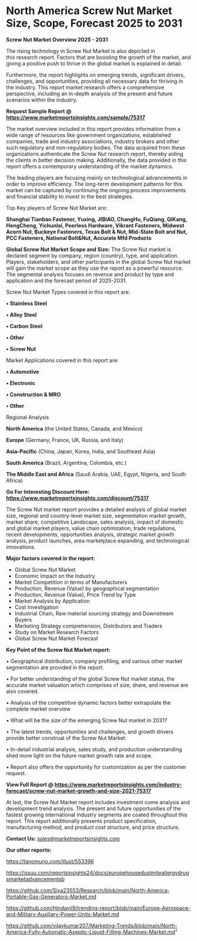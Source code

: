 # North America Screw Nut Market Size, Scope, Forecast 2025 to 2031

<Strong> Screw Nut Market Overview 2025 - 2031</strong>

The rising technology in Screw Nut Market is also depicted in this research report. Factors that are boosting the growth of the market, and giving a positive push to thrive in the global market is explained in detail.

Furthermore, the report highlights on emerging trends, significant drivers, challenges, and opportunities, providing all necessary data for thriving in the industry. This report market research offers a comprehensive perspective, including an in-depth analysis of the present and future scenarios within the industry.

<strong>Request Sample Report @ <a href=https://www.marketreportsinsights.com/sample/75317>https://www.marketreportsinsights.com/sample/75317</a></strong>

The market overview included in this report provides information from a wide range of resources like government organizations, established companies, trade and industry associations, industry brokers and other such regulatory and non-regulatory bodies. The data acquired from these organizations authenticate the Screw Nut research report, thereby aiding the clients in better decision making. Additionally, the data provided in this report offers a contemporary understanding of the market dynamics.

The leading players are focusing mainly on technological advancements in order to improve efficiency. The long-term development patterns for this market can be captured by continuing the ongoing process improvements and financial stability to invest in the best strategies.

Top Key players of Screw Nut Market are:

<strong>Shanghai Tianbao Fastener, Yuxing, JIBIAO, ChangHu, FuQiang, QiKang, HengCheng, Yichunlai, Peerless Hardware, Vikrant Fasteners, Midwest Acorn Nut, Buckeye Fasteners, Texas Bolt & Nut, Mid-State Bolt and Nut, PCC Fasteners, National Bolt&Nut, Accurate Mfd Products</strong>

<strong><b>Global Screw Nut Market Scope and Size:</b></strong>
The Screw Nut market is declared segment by company, region (country), type, and application. Players, stakeholders, and other participants in the global Screw Nut market will gain the market scope as they use the report as a powerful resource. The segmental analysis focuses on revenue and product by type and application and the forecast period of 2025-2031.

Screw Nut Market Types covered in this report are:

<strong>• Stainless Steel

• Alloy Steel

• Carbon Steel

• Other

• Screw Nut</strong>

Market Applications covered in this report are:

<strong>• Automotive

• Electronic

• Construction & MRO

• Other</strong> 

Regional Analysis

<strong>North America</strong> (the United States, Canada, and Mexico)

<strong>Europe</strong> (Germany, France, UK, Russia, and Italy)

<strong>Asia-Pacific</strong> (China, Japan, Korea, India, and Southeast Asia)

<strong>South America</strong> (Brazil, Argentina, Colombia, etc.)

<strong>The Middle East and Africa</strong> (Saudi Arabia, UAE, Egypt, Nigeria, and South Africa)

<strong>Go For Interesting Discount Here: <a href=https://www.marketreportsinsights.com/discount/75317>https://www.marketreportsinsights.com/discount/75317</a></strong>

The Screw Nut market report provides a detailed analysis of global market size, regional and country-level market size, segmentation market growth, market share, competitive Landscape, sales analysis, impact of domestic and global market players, value chain optimization, trade regulations, recent developments, opportunities analysis, strategic market growth analysis, product launches, area marketplace expanding, and technological innovations.

<strong><b>Major factors covered in the report:</b></strong>
<ul>
  <li>Global Screw Nut Market </li>
  <li>Economic Impact on the Industry</li>
  <li>Market Competition in terms of Manufacturers</li>
  <li>Production, Revenue (Value) by geographical segmentation</li>
  <li>Production, Revenue (Value), Price Trend by Type</li>
  <li>Market Analysis by Application</li>
  <li>Cost Investigation</li>
  <li>Industrial Chain, Raw material sourcing strategy and Downstream Buyers</li>
  <li>Marketing Strategy comprehension, Distributors and Traders</li>
  <li>Study on Market Research Factors</li>
  <li>Global Screw Nut Market Forecast</li>
</ul>

<strong><b>Key Point of the Screw Nut Market report:</b></strong>

• Geographical distribution, company profiling, and various other market segmentation are provided in the report.

• For better understanding of the global Screw Nut market status, the accurate market valuation which comprises of size, share, and revenue are also covered.

• Analysis of the competitive dynamic factors better extrapolate the complete market overview

• What will be the size of the emerging Screw Nut market in 2031?

• The latest trends, opportunities and challenges, and growth drivers provide better construal of the Screw Nut Market.

• In-detail industrial analysis, sales study, and production understanding shed more light on the future market growth rate and scope.

• Report also offers the opportunity for customization as per the customer request.

<strong><b>View Full Report @ <a href=https://www.marketreportsinsights.com/industry-forecast/screw-nut-market-growth-and-size-2021-75317>https://www.marketreportsinsights.com/industry-forecast/screw-nut-market-growth-and-size-2021-75317</a></b></strong>


At last, the Screw Nut Market report includes investment come analysis and development trend analysis. The present and future opportunities of the fastest growing international industry segments are coated throughout this report. This report additionally presents product specification, manufacturing method, and product cost structure, and price structure.

<strong>Contact Us:</strong>
sales@marketreportsinsights.com

<strong>Our other reports:</strong>

<a href=https://tanomuno.com/illust/553396>https://tanomuno.com/illust/553396</a>

<a href=https://issuu.com/reportsinsights24/docs/europehousedustmiteallergydrugsmarketadvancementsb>https://issuu.com/reportsinsights24/docs/europehousedustmiteallergydrugsmarketadvancementsb</a>

<a href=https://github.com/Siya23553/Research/blob/main/North-America-Portable-Gas-Generators-Market.md>https://github.com/Siya23553/Research/blob/main/North-America-Portable-Gas-Generators-Market.md</a>

<a href=https://github.com/Hindavii9/trending-report/blob/main/Europe-Aerospace-and-Military-Auxiliary-Power-Units-Market.md>https://github.com/Hindavii9/trending-report/blob/main/Europe-Aerospace-and-Military-Auxiliary-Power-Units-Market.md</a>

<a href=https://github.com/vijaykumar207/Marketing-Trends/blob/main/North-America-Fully-Automatic-Aseptic-Liquid-Filling-Machines-Market.md>https://github.com/vijaykumar207/Marketing-Trends/blob/main/North-America-Fully-Automatic-Aseptic-Liquid-Filling-Machines-Market.md</a>"
